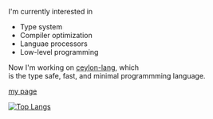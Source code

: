 <!--
**tamaroning/tamaroning** is a ✨ _special_ ✨ repository because its `README.md` (this file) appears on your GitHub profile.

Here are some ideas to get you started:

- 🔭 I’m currently working on ...
- 🌱 I’m currently learning ...
- 👯 I’m looking to collaborate on ...
- 🤔 I’m looking for help with ...
- 💬 Ask me about ...
- 📫 How to reach me: ...
- 😄 Pronouns: ...
- ⚡ Fun fact: ...

memo:
LF is "  "(double space)

-->

I'm currently interested in
- Type system
- Compiler optimization
- Languae processors
- Low-level programming


Now I'm working on [ceylon-lang](https://github.com/tamaroning/ceylon-lang), which<br/>
is the type safe, fast, and minimal programmming language.


[my page](https://www.tamaron.dev/)

<!--
![Tamaron's GitHub stats](https://github-readme-stats.vercel.app/api?username=tamaroning&show_icons=true&theme=radical)
-->

[![Top Langs](https://github-readme-stats.vercel.app/api/top-langs/?username=tamaroning&layout=compact)](https://github.com/tamaroning/github-readme-stats)


<!-- counter
<a href="https://info.flagcounter.com/vtXG"><img src="https://s11.flagcounter.com/count2/vtXG/bg_FFFFFF/txt_000000/border_CCCCCC/columns_2/maxflags_10/viewers_0/labels_0/pageviews_0/flags_0/percent_0/" alt="Flag Counter" border="0"></a>
-->

